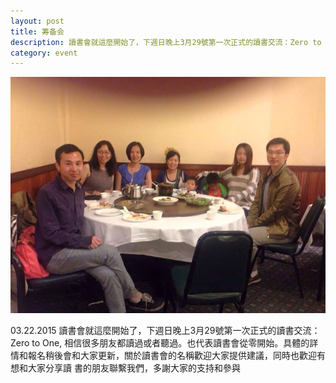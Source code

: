 ```yaml
---
layout: post
title: 筹备会
description: 讀書會就這麼開始了，下週日晚上3月29號第一次正式的讀書交流：Zero to One
category: event 
---
```


![Image 1 of 2015-03-22](/img/2015-03-22-1.jpg)

03.22.2015 讀書會就這麼開始了，下週日晚上3月29號第一次正式的讀書交流：Zero to One, 相信很多朋友都讀過或者聽過。也代表讀書會從零開始。具體的詳情和報名稍後會和大家更新，關於讀書會的名稱歡迎大家提供建議，同時也歡迎有想和大家分享讀 書的朋友聯繫我們，多謝大家的支持和參與



